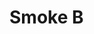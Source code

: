 <!--
title: Smoke B — hierarchy link later
labels: ["ci"]
assignees: []
uid: goc-smoke-b
parent_uid: goc-smoke-epic
type: Chore
status: Todo
priority: P2
target: mvp-0.7.0
area: ci
project: "test"
doc: ""
pr: ""

-->

# Smoke B

